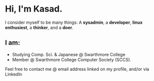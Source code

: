 
<!---
Kasadasan/Kasadasan is a ✨ special ✨ repository because its `README.md` (this file) appears on your GitHub profile.
You can click the Preview link to take a look at your changes.
--->

# Hi, I'm Kasad.

I consider myself to be many things: A **sysadmin**, a **developer**, **linux enthusiest**, a **thinker**, and a **doer**.

## I am: 
- Studying Comp. Sci. & Japanese @ Swarthmore College
- Member @ Swarthmore College Computer Society (SCCS).


Feel free to contact me @ email address linked on my profile, and/or via LinkedIn

